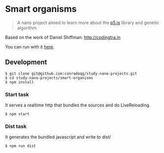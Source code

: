 # Smart organisms
> A nano project aimed to learn more about the [p5.js](http://p5js.org) library and genetic algorithm.

Based on the work of Daniel Shiffman: http://codingtra.in

You can run with it [here](https://rawgit.com/conradoqg/study-nano-projects/master/smart-organisms/index.html).

## Development

    $ git clone git@github.com:conradoqg/study-nano-projects.git
    $ cd study-nano-projects/smart-organisms
    $ npm install

### Start task
It serves a realtime http that bundles the sources and do LiveReloading.
    
    $ npm start
    
### Dist task
It generates the bundled javascript and write to dist/    

    $ npm run dist